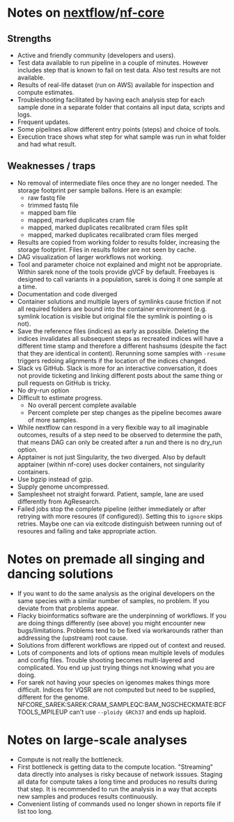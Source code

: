 # Notes on [nextflow](https://www.nextflow.io/)/[nf-core](https://nf-co.re/)

## Strengths
- Active and friendly community (developers and users).
- Test data available to run pipeline in a couple of minutes. However includes step that is known to fail on test data. Also test results are not available.
- Results of real-life dataset (run on AWS) available for inspection and compute estimates.
- Troubleshooting facilitated by having each analysis step for each sample done in a separate folder that contains all input data, scripts and logs.
- Frequent updates.
- Some pipelines allow different entry points (steps) and choice of tools.
- Execution trace shows what step for what sample was run in what folder and had what result.

## Weaknesses / traps
- No removal of intermediate files once they are no longer needed. The storage footprint per sample ballons. Here is an example:
  - raw fastq file
  - trimmed fastq file
  - mapped bam file
  - mapped, marked duplicates cram file
  - mapped, marked duplicates recalibrated cram files split
  - mapped, marked duplicates recalibrated cram files merged
- Results are copied from working folder to results folder, increasing the storage footprint. Files in results folder are not seen by cache.
- DAG visualization of larger workflows not working.
- Tool and parameter choice not explained and might not be appropriate. Within sarek none of the tools provide gVCF by default. Freebayes is designed to call variants in a population, sarek is doing it one sample at a time.
- Documentation and code diverged
- Container solutions and multiple layers of symlinks cause friction if not all required folders are bound into the container environment (e.g. symlink location is visible but original file the symlink is pointing o is not).
- Save the reference files (indices) as early as possible. Deleting the indices invalidates all subsequent steps as recreated indices will have a different time stamp and therefore a different hashsums (despite the fact that they are identical in content). Rerunning some samples with `-resume` triggers redoing alignments if the location of the indices changed.
- Slack vs GitHub. Slack is more for an interactive conversation, it does not provide ticketing and linking different posts about the same thing or pull requests on GitHub is tricky.
- No dry-run option
- Difficult to estimate progress.
  - No overall percent complete available
  - Percent complete per step changes as the pipeline becomes aware of more samples.
- While nextflow can respond in a very flexible way to all imaginable outcomes, results of a step need to be observed to determine the path, that means DAG can only be created after a run and there is no dry_run option.
- Apptainer is not just Singularity, the two diverged. Also by default apptainer (within nf-core) uses docker containers, not singularity containers.
- Use bgzip instead of gzip.
- Supply genome uncompressed.
- Samplesheet not straight forward. Patient, sample, lane are used differently from AgResearch.
- Failed jobs stop the complete pipeline (either immediately or after retrying with more resoures (if configured)). Setting this to `ignore` skips retries. Maybe one can via exitcode distinguish between running out of resoures and failing and take appropriate action.

# Notes on premade all singing and dancing solutions
- If you want to do the same analysis as the original developers on the same species with a similar number of samples, no problem. If you deviate from that problems appear.
- Flacky bioinformatics software are the underpinning of workflows. If you are doing things differently (see above) you might encounter new bugs/limitations. Problems tend to be fixed via workarounds rather than addressing the (upstream) root cause.
- Solutions from different workflows are ripped out of context and reused.
- Lots of components and lots of options mean multiple levels of modules and config files. Trouble shooting becomes multi-layered and complicated. You end up just trying things not knowing what you are doing.
- For sarek not having your species on igenomes makes things more difficult. Indices for VQSR are not computed but need to be supplied, different for the genome. NFCORE_SAREK:SAREK:CRAM_SAMPLEQC:BAM_NGSCHECKMATE:BCFTOOLS_MPILEUP can't use `--ploidy GRCh37` and ends up haploid.

# Notes on large-scale analyses
- Compute is not really the bottleneck.
- First bottleneck is getting data to the compute location. "Streaming" data directly into analyses is risky because of network isssues. Staging all data for compute takes a long time and produces no results during that step.
  It is recommended to run the analysis in a way that accepts new samples and produces results continuously.
- Convenient listing of commands used no longer shown in reports file if list too long.
